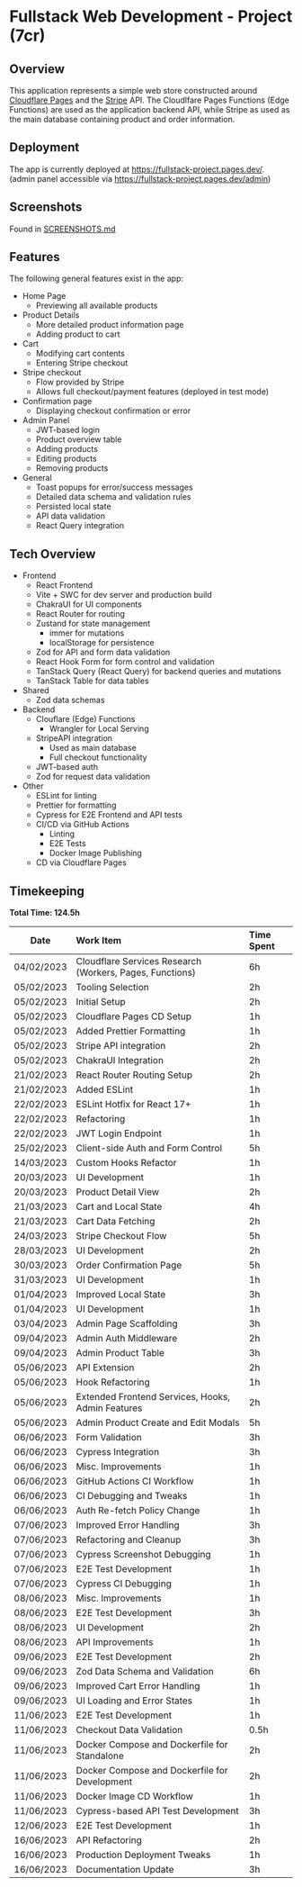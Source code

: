 # Fullstack Web Development - Project (7cr)

## Overview
This application represents a simple web store constructed around [Cloudflare Pages](https://pages.cloudflare.com/) and the [Stripe](https://stripe.com/) API.
The Cloudlfare Pages Functions (Edge Functions) are used as the application backend API, while Stripe as used as the main database containing product and order information.

## Deployment
The app is currently deployed at https://fullstack-project.pages.dev/.   
(admin panel accessible via https://fullstack-project.pages.dev/admin)

## Screenshots
Found in [SCREENSHOTS.md](https://github.com/franjurinec/fullstack-project/blob/master/SCREENSHOTS.md)

## Features

The following general features exist in the app:
- Home Page
  - Previewing all available products
- Product Details
  - More detailed product information page
  - Adding product to cart
- Cart
  - Modifying cart contents
  - Entering Stripe checkout
- Stripe checkout
  - Flow provided by Stripe
  - Allows full checkout/payment features (deployed in test mode)
- Confirmation page
  - Displaying checkout confirmation or error
- Admin Panel
  - JWT-based login
  - Product overview table
  - Adding products
  - Editing products
  - Removing products
- General
  - Toast popups for error/success messages
  - Detailed data schema and validation rules
  - Persisted local state
  - API data validation
  - React Query integration


## Tech Overview

- Frontend
  - React Frontend
  - Vite + SWC for dev server and production build
  - ChakraUI for UI components
  - React Router for routing
  - Zustand for state management
    - immer for mutations
    - localStorage for persistence
  - Zod for API and form data validation
  - React Hook Form for form control and validation
  - TanStack Query (React Query) for backend queries and mutations
  - TanStack Table for data tables
- Shared
  - Zod data schemas
- Backend
  - Clouflare (Edge) Functions
    - Wrangler for Local Serving
  - StripeAPI integration
    - Used as main database
    - Full checkout functionality
  - JWT-based auth
  - Zod for request data validation
- Other
  - ESLint for linting
  - Prettier for formatting
  - Cypress for E2E Frontend and API tests
  - CI/CD via GitHub Actions
    - Linting
    - E2E Tests
    - Docker Image Publishing
  - CD via Cloudflare Pages

## Timekeeping

**Total Time: 124.5h**

| Date | Work Item | Time Spent |
| --- | :--- | :--- |
| 04/02/2023 | Cloudflare Services Research (Workers, Pages, Functions) | 6h |
| 05/02/2023 | Tooling Selection | 2h |
| 05/02/2023 | Initial Setup | 2h |
| 05/02/2023 | Cloudflare Pages CD Setup | 1h |
| 05/02/2023 | Added Prettier Formatting | 1h |
| 05/02/2023 | Stripe API integration | 2h |
| 05/02/2023 | ChakraUI Integration | 2h |
| 21/02/2023 | React Router Routing Setup | 2h |
| 21/02/2023 | Added ESLint | 1h |
| 22/02/2023 | ESLint Hotfix for React 17+ | 1h |
| 22/02/2023 | Refactoring | 1h |
| 22/02/2023 | JWT Login Endpoint | 1h |
| 25/02/2023 | Client-side Auth and Form Control | 5h |
| 14/03/2023 | Custom Hooks Refactor | 1h |
| 20/03/2023 | UI Development | 1h |
| 20/03/2023 | Product Detail View | 2h |
| 21/03/2023 | Cart and Local State | 4h |
| 21/03/2023 | Cart Data Fetching | 2h |
| 24/03/2023 | Stripe Checkout Flow | 5h |
| 28/03/2023 | UI Development | 2h |
| 30/03/2023 | Order Confirmation Page | 5h |
| 31/03/2023 | UI Development | 1h |
| 01/04/2023 | Improved Local State | 3h |
| 01/04/2023 | UI Development | 1h |
| 03/04/2023 | Admin Page Scaffolding | 3h |
| 09/04/2023 | Admin Auth Middleware | 2h |
| 09/04/2023 | Admin Product Table | 3h |
| 05/06/2023 | API Extension | 2h |
| 05/06/2023 | Hook Refactoring | 1h |
| 05/06/2023 | Extended Frontend Services, Hooks, Admin Features | 2h |
| 05/06/2023 | Admin Product Create and Edit Modals | 5h |
| 06/06/2023 | Form Validation | 3h |
| 06/06/2023 | Cypress Integration | 3h |
| 06/06/2023 | Misc. Improvements | 1h |
| 06/06/2023 | GitHub Actions CI Workflow | 1h |
| 06/06/2023 | CI Debugging and Tweaks | 1h |
| 06/06/2023 | Auth Re-fetch Policy Change | 1h |
| 07/06/2023 | Improved Error Handling | 3h |
| 07/06/2023 | Refactoring and Cleanup | 3h |
| 07/06/2023 | Cypress Screenshot Debugging | 1h |
| 07/06/2023 | E2E Test Development | 1h |
| 07/06/2023 | Cypress CI Debugging | 1h |
| 08/06/2023 | Misc. Improvements | 1h |
| 08/06/2023 | E2E Test Development | 3h |
| 08/06/2023 | UI Development | 2h |
| 08/06/2023 | API Improvements | 1h |
| 09/06/2023 | E2E Test Development | 2h |
| 09/06/2023 | Zod Data Schema and Validation | 6h |
| 09/06/2023 | Improved Cart Error Handling | 1h |
| 09/06/2023 | UI Loading and Error States | 1h |
| 11/06/2023 | E2E Test Development | 1h |
| 11/06/2023 | Checkout Data Validation | 0.5h |
| 11/06/2023 | Docker Compose and Dockerfile for Standalone | 2h |
| 11/06/2023 | Docker Compose and Dockerfile for Development | 2h |
| 11/06/2023 | Docker Image CD Workflow | 1h |
| 11/06/2023 | Cypress-based API Test Development | 3h |
| 12/06/2023 | E2E Test Development | 1h |
| 16/06/2023 | API Refactoring | 2h |
| 16/06/2023 | Production Deployment Tweaks | 1h |
| 16/06/2023 | Documentation Update | 3h |

